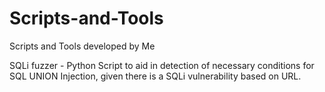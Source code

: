 # Scripts-and-Tools
Scripts and Tools developed by Me

SQLi fuzzer - Python Script to aid in detection of necessary conditions for SQL UNION Injection, given there is a SQLi vulnerability based on URL.

